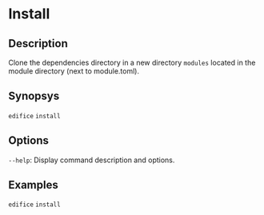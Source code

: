 # Install

## Description

Clone the dependencies directory in a new directory `modules` located in the module directory (next to module.toml).

## Synopsys

`edifice` `install`

## Options

`--help`: Display command description and options.

## Examples

`edifice` `install`